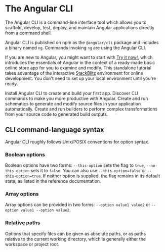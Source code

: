 # The Angular CLI

The Angular CLI is a command-line interface tool which allows you to scaffold, develop, test, deploy, and maintain Angular applications directly from a command shell.

Angular CLI is published on npm as the `@angular/cli` package and includes a binary named `ng`. Commands invoking `ng` are using the Angular CLI.

<docs-callout title="Try Angular without local setup">

If you are new to Angular, you might want to start with [Try it now!](tutorials/learn-angular), which introduces the essentials of Angular in the context of a ready-made basic online store app for you to examine and modify.
This standalone tutorial takes advantage of the interactive [StackBlitz](https://stackblitz.com) environment for online development.
You don't need to set up your local environment until you're ready.

</docs-callout>

<docs-card-container>
  <docs-card title="Getting Started" link="Get Started" href="tools/cli/setup-local">
    Install Angular CLI to create and build your first app.
  </docs-card>
  <docs-card title="Command Reference" link="Learn More" href="cli/commands">
    Discover CLI commands to make you more productive with Angular.
  </docs-card>
  <docs-card title="Schematics" link="Learn More" href="tools/cli/schematics">
    Create and run schematics to generate and modify source files in your application automatically.
  </docs-card>
  <docs-card title="Builders" link="Learn More" href="tools/cli/cli-builder">
    Create and run builders to perform complex transformations from your source code to generated build outputs.
  </docs-card>
</docs-card-container>

## CLI command-language syntax

Angular CLI roughly follows Unix/POSIX conventions for option syntax.

### Boolean options

Boolean options have two forms: `--this-option` sets the flag to `true`, `--no-this-option` sets it to `false`.
You can also use `--this-option=false` or `--this-option=true`.
If neither option is supplied, the flag remains in its default state, as listed in the reference documentation.

### Array options

Array options can be provided in two forms: `--option value1 value2` or `--option value1 --option value2`.

### Relative paths

Options that specify files can be given as absolute paths, or as paths relative to the current working directory, which is generally either the workspace or project root.
